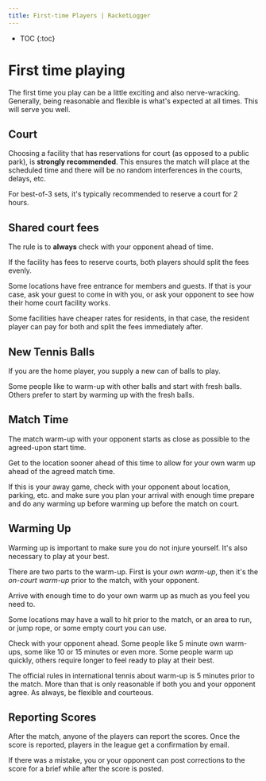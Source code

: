 ```yaml
---
title: First-time Players | RacketLogger
---
```


* TOC
{:toc}

# First time playing

The first time you play can be a little exciting and also nerve-wracking. Generally, being reasonable and flexible is what's expected at all times. This will serve you well.

## Court

Choosing a facility that has reservations for court (as opposed to a public park), is **strongly recommended**. This ensures the match will place at the scheduled time and there will be no random interferences in the courts, delays, etc.

For best-of-3 sets, it's typically recommended to reserve a court for 2 hours.

## Shared court fees

The rule is to **always** check with your opponent ahead of time.

If the facility has fees to reserve courts, both players should split the fees evenly.

Some locations have free entrance for members and guests. If that is your case, ask your guest to come in with you, or ask your opponent to see how their home court facility works.

Some facilities have cheaper rates for residents, in that case, the resident player can pay for both and split the fees immediately after.

## New Tennis Balls

If you are the home player, you supply a new can of balls to play.

Some people like to warm-up with other balls and start with fresh balls. Others prefer to start by warming up with the fresh balls.

## Match Time

The match warm-up with your opponent starts as close as possible to the agreed-upon start time.

Get to the location sooner ahead of this time to allow for your own warm up ahead of the agreed match time.

If this is your away game, check with your opponent about location, parking, etc. and make sure you plan your arrival with enough time prepare and do any warming up before warming up before the match on court.


## Warming Up

Warming up is important to make sure you do not injure yourself. It's also necessary to play at your best.

There are two parts to the warm-up. First is your *own warm-up*, then it's the *on-court warm-up* prior to the match, with your opponent.

Arrive with enough time to do your own warm up as much as you feel you need to.

Some locations may have a wall to hit prior to the match, or an area to run, or jump rope, or some empty court you can use.

Check with your opponent ahead. Some people like 5 minute own warm-ups, some like 10 or 15 minutes or even more. Some people warm up quickly, others require longer to feel ready to play at their best.

The official rules in international tennis about warm-up is 5 minutes prior to the match. More than that is only reasonable if both you and your opponent agree. As always, be flexible and courteous.

## Reporting Scores

After the match, anyone of the players can report the scores. Once the score is reported, players in the league get a confirmation by email.

If there was a mistake, you or your opponent can post corrections to the score for a brief while after the score is posted.
